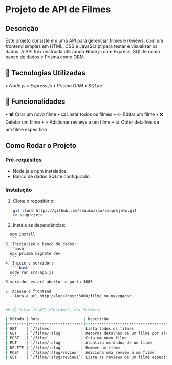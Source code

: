 # Projeto de API de Filmes

## Descrição
Este projeto consiste em uma API para gerenciar filmes e reviews, com um frontend simples em HTML, CSS e JavaScript para testar e visualizar os dados. A API foi construída utilizando Node.js com Express, SQLite como banco de dados e Prisma como ORM.

## 🚀 Tecnologias Utilizadas

•⁠  ⁠*Node.js*
•⁠  ⁠*Express.js*
•⁠  ⁠*Prisma ORM*
•⁠  ⁠*SQLite*

## 📌 Funcionalidades

•⁠  ⁠📽️ Criar um novo filme
•⁠  ⁠🎞️ Listar todos os filmes
•⁠  ⁠✏️ Editar um filme
•⁠  ⁠❌ Deletar um filme
•⁠  ⁠⭐ Adicionar reviews a um filme
•⁠  ⁠📊 Obter detalhes de um filme específico
## Como Rodar o Projeto

### Pré-requisitos
- Node.js e npm instalados.
- Banco de dados SQLite configurado.

### Instalação

1. Clone o repositório:
   ```bash
   git clone https://github.com/seuusuario/seuprojeto.git
   cd seuprojeto
   ```
2. Instale as dependências:
  ```bash
    npm install
    ```
3. Inicialize o banco de dados:
   ```bash
    npx prisma migrate dev
    ```  
4. Inicie o servidor:
    ````bash
    node run src/app.js
    ```
O servidor estará aberto na porta 3000

5. Acesse o frontend
    - Abra a url http://localhost:3000/filme no navegador.


## 📫 Rotas da API (Testáveis via Postman)

| Método | Rota                   | Descrição                               | Body (JSON) Exemplo                          |
|--------|------------------------|-----------------------------------------|---------------------------------------------|
| GET    | `/filmes`             | Lista todos os filmes                   | —                                           |
| GET    | `/filme/:slug`        | Retorna detalhes de um filme por slug   | —                                           |
| POST   | `/filme`              | Cria um novo filme                      | `{ "title": "Kill Bill", "director": "Tarantino", "year": 2003, "slug": "kill-bill" }` |
| PUT    | `/filme/:slug`        | Atualiza os dados de um filme           | `{ "title": "Novo Título", "director": "Novo Diretor", "year": 2024 }` |
| DELETE | `/filme/:slug`        | Remove um filme                         | —                                           |
| POST   | `/filme/:slug/review` | Adiciona uma review a um filme          | `{ "rating": 5, "comment": "Excelente filme!" , "user" : Vicente}` |
| GET    | `/filme/:slug/reviews`| Lista as reviews de um filme específico | —                                           |
 

